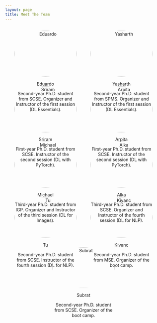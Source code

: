 ```yaml
---
layout: page
title: Meet The Team
---
```


<style>
  .team-container {
    display: flex;
    flex-wrap: wrap;
    justify-content: space-evenly;
  }

  .team-member {
    width: 200px;
    margin: 15px;
    text-align: center;
  }

  .team-member img {
    width: 100%;
    border-radius: 50%;
  }
</style>


<div class="team-container">

  <div class="team-member">
    <img src="{{site.baseurl | prepend: site.url}}public/team_images/eduardo.png" alt="Eduardo">
    <p>Eduardo</p>
    <p>Second-year Ph.D. student from SCSE. Organizer and Instructor of the first session (DL Essentials).</p>
  </div>

  <div class="team-member">
    <img src="{{site.baseurl | prepend: site.url}}public/team_images/yasharth.png" alt="Yasharth">
    <p>Yasharth</p>
    <p>Second-year Ph.D. student from SPMS. Organizer and Instructor of the first session (DL Essentials).</p>
  </div>

  <div class="team-member">
    <img src="{{site.baseurl | prepend: site.url}}public/team_images/sriram.png" alt="Sriram">
    <p>Sriram</p>
    <p>First-year Ph.D. student from SCSE. Instructor of the second session (DL with PyTorch).</p>
  </div>

  <div class="team-member">
    <img src="{{site.baseurl | prepend: site.url}}public/team_images/arpita.jpeg" alt="Arpita">
    <p>Arpita</p>
    <p>First-year Ph.D. student from SCSE. Instructor of the second session (DL with PyTorch).</p>
  </div>

  <div class="team-member">
    <img src="{{site.baseurl | prepend: site.url}}public/team_images/michael.png" alt="Michael">
    <p>Michael</p>
    <p>Third-year Ph.D. student from IGP. Organizer and Instructor of the third session (DL for Images).</p>
  </div>

  <div class="team-member">
    <img src="{{site.baseurl | prepend: site.url}}public/team_images/alka.png" alt="Alka">
    <p>Alka</p>
    <p>Third-year Ph.D. student from SCSE. Organizer and Instructor of the fourth session (DL for NLP).</p>
  </div>

  <div class="team-member">
    <img src="{{site.baseurl | prepend: site.url}}public/team_images/tu.jpeg" alt="Tu">
    <p>Tu</p>
    <p>Second-year Ph.D. student from SCSE. Instructor of the fourth session (DL for NLP).</p>
  </div>

  

  <div class="team-member">
    <img src="{{site.baseurl | prepend: site.url}}public/team_images/kivanc.jpeg" alt="Kivanc">
    <p>Kivanc</p>
    <p>Second-year Ph.D. student from MSE. Organizer of the boot camp.</p>
  </div>

  <div class="team-member">
    <img src="{{site.baseurl | prepend: site.url}}public/team_images/subrat.png" alt="Subrat">
    <p>Subrat</p>
    <p>Second-year Ph.D. student from SCSE. Organizer of the boot camp.</p>
  </div>

  
  

</div>
